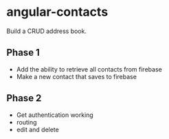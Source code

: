# angular-contacts

Build a CRUD address book.

## Phase 1
* Add the ability to retrieve all contacts from firebase
* Make a new contact that saves to firebase


## Phase 2
* Get authentication working
* routing
* edit and delete
